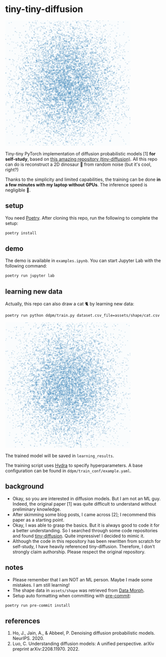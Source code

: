 # tiny-tiny-diffusion

![](./assets/dino.gif)

Tiny-tiny PyTorch implementation of diffusion probabilistic models [1] __for self-study__, based on [this amazing repository (tiny-diffusion)](https://github.com/tanelp/tiny-diffusion).
All this repo can do is reconstruct a 2D dinosaur 🦖 from random noise (but it's cool, right?)

Thanks to the simplicity and limited capabilities, the training can be done __in a few minutes with my laptop without GPUs__.
The inference speed is negligible 🚅.

## setup

You need [Poetry](https://python-poetry.org/).
After cloning this repo, run the following to complete the setup:

```sh
poetry install
```

## demo

The demo is available in `examples.ipynb`.
You can start Jupyter Lab with the following command:

```sh
poetry run jupyter lab
```

## learning new data

Actually, this repo can also draw a cat 🐈 by learning new data:

```sh
poetry run python ddpm/train.py dataset.csv_file=assets/shape/cat.csv
```

![](./assets/cat.gif)

The trained model will be saved in `learning_results`.

The training script uses [Hydra](https://hydra.cc/) to specify hyperparameters.
A base configuration can be found in `ddpm/train_conf/example.yaml`.


## background

- Okay, so you are interested in diffusion models.
  But I am not an ML guy.
  Indeed, the original paper [1] was quite difficult to understand without preliminary knowledge.
- After skimming some blog posts, I came across [2];
  I recommend this paper as a starting point.
- Okay, I was able to grasp the basics.
  But it is always good to code it for a better understanding.
  So I searched through some code repositories and found [tiny-diffusion](https://github.com/tanelp/tiny-diffusion).
  Quite impressive!
  I decided to mimic it.
- Although the code in this repository has been rewritten from scratch for self-study, I have heavily referenced tiny-diffusion.
  Therefore, I don't strongly claim authorship.
  Please respect the original repository.

## notes

- Please remember that I am NOT an ML person.
  Maybe I made some mistakes.
  I am still learning!
- The shape data in `assets/shape` was retrieved from [Data Morph](https://github.com/stefmolin/data-morph/).
- Setup auto formatting when committing with [pre-commit](https://pre-commit.com/):

```sh
poetry run pre-commit install
```


## references

1. Ho, J., Jain, A., & Abbeel, P. Denoising diffusion probabilistic models. NeurIPS. 2020.
1. Luo, C. Understanding diffusion models: A unified perspective. arXiv preprint arXiv:2208.11970. 2022.
